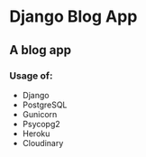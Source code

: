 # Django Blog App

## A blog app

### Usage of:
- Django
- PostgreSQL
- Gunicorn
- Psycopg2
- Heroku
- Cloudinary